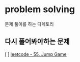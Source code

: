 # problem solving

문제 풀이를 하는 디렉토리

## 다시 풀어봐야하는 문제

[ ] [leetcode - 55. Jump Game](https://leetcode.com/problems/jump-game/)
